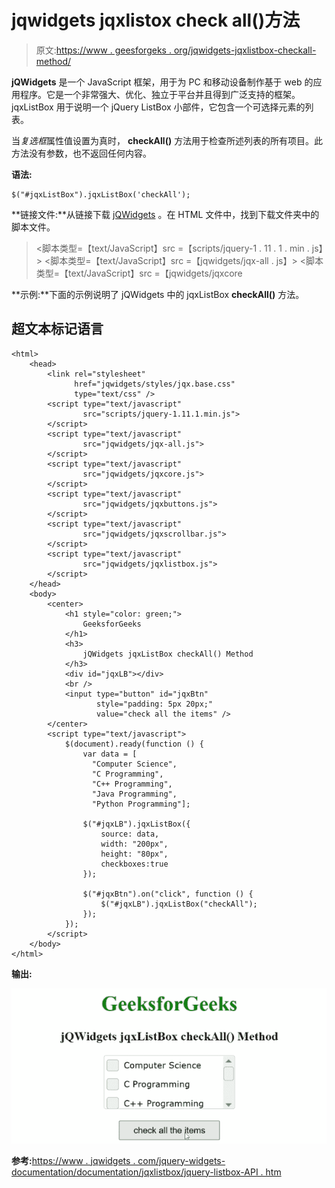 # jqwidgets jqxlistox check all()方法

> 原文:[https://www . geesforgeks . org/jqwidgets-jqxlistbox-checkall-method/](https://www.geeksforgeeks.org/jqwidgets-jqxlistbox-checkall-method/)

**jQWidgets** 是一个 JavaScript 框架，用于为 PC 和移动设备制作基于 web 的应用程序。它是一个非常强大、优化、独立于平台并且得到广泛支持的框架。jqxListBox 用于说明一个 jQuery ListBox 小部件，它包含一个可选择元素的列表。

当*复选框*属性值设置为真时， **checkAll()** 方法用于检查所述列表的所有项目。此方法没有参数，也不返回任何内容。

**语法:**

```
$("#jqxListBox").jqxListBox('checkAll'); 
```

**链接文件:**从链接下载 [jQWidgets](https://www.jqwidgets.com/download/) 。在 HTML 文件中，找到下载文件夹中的脚本文件。

> <link rel="”stylesheet”" href="”jqwidgets/styles/jqx.base.css”" type="”text/css”">
> <脚本类型=【text/JavaScript】src =【scripts/jquery-1 . 11 . 1 . min . js】></脚本>
> <脚本类型=【text/JavaScript】src =【jqwidgets/jqx-all . js】></脚本>
> <脚本类型=【text/JavaScript】src =【jqwidgets/jqxcore

**示例:**下面的示例说明了 jQWidgets 中的 jqxListBox **checkAll()** 方法。

## 超文本标记语言

```
<html>
    <head>
        <link rel="stylesheet" 
              href="jqwidgets/styles/jqx.base.css" 
              type="text/css" />
        <script type="text/javascript"
                src="scripts/jquery-1.11.1.min.js">
        </script>
        <script type="text/javascript" 
                src="jqwidgets/jqx-all.js">
        </script>
        <script type="text/javascript" 
                src="jqwidgets/jqxcore.js">
        </script>
        <script type="text/javascript" 
                src="jqwidgets/jqxbuttons.js">
        </script>
        <script type="text/javascript" 
                src="jqwidgets/jqxscrollbar.js">
        </script>
        <script type="text/javascript" 
                src="jqwidgets/jqxlistbox.js">
        </script>
    </head>
    <body>
        <center>
            <h1 style="color: green;">
                GeeksforGeeks
            </h1>
            <h3>
                jQWidgets jqxListBox checkAll() Method
            </h3>
            <div id="jqxLB"></div>
            <br />
            <input type="button" id="jqxBtn" 
                   style="padding: 5px 20px;" 
                   value="check all the items" />
        </center>
        <script type="text/javascript">
            $(document).ready(function () {
                var data = [
                  "Computer Science", 
                  "C Programming",
                  "C++ Programming",
                  "Java Programming",
                  "Python Programming"];

                $("#jqxLB").jqxListBox({
                    source: data,
                    width: "200px",
                    height: "80px",
                    checkboxes:true
                });

                $("#jqxBtn").on("click", function () {
                    $("#jqxLB").jqxListBox("checkAll");
                });
            });
        </script>
    </body>
</html>
```

**输出:**

![](img/626ea59f85d803ffee81ecc6ccb7c979.png)

**参考:**[https://www . jqwidgets . com/jquery-widgets-documentation/documentation/jqxlistbox/jquery-listbox-API . htm](https://www.jqwidgets.com/jquery-widgets-documentation/documentation/jqxlistbox/jquery-listbox-api.htm)